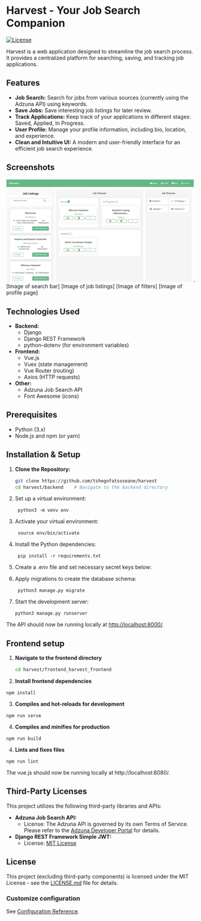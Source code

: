 # Harvest - Your Job Search Companion

[![License](https://img.shields.io/badge/License-MIT-green.svg)](https://opensource.org/licenses/MIT)

Harvest is a web application designed to streamline the job search process. It provides a centralized platform for searching, saving, and tracking job applications.

## Features

- **Job Search:** Search for jobs from various sources (currently using the Adzuna API) using keywords.
- **Save Jobs:**  Save interesting job listings for later review.
- **Track Applications:** Keep track of your applications in different stages: Saved, Applied, In Progress.
- **User Profile:** Manage your profile information, including bio, location, and experience.
- **Clean and Intuitive UI:**  A modern and user-friendly interface for an efficient job search experience.

## Screenshots 
![Image of Home page](Home.png) 
[Image of search bar]
[Image of job listings]
[Image of filters]
[Image of profile page]

## Technologies Used

- **Backend:**
    - Django
    - Django REST Framework
    - python-dotenv (for environment variables)
- **Frontend:**
    - Vue.js
    - Vuex (state management)
    - Vue Router (routing)
    - Axios (HTTP requests)
- **Other:**
    - Adzuna Job Search API
    - Font Awesome (icons)

## Prerequisites

- Python (3.x)
- Node.js and npm (or yarn)

## Installation & Setup

1. **Clone the Repository:**

   ```bash
   git clone https://github.com/tshegofatsoseane/harvest
   cd harvest/backend    # Navigate to the backend directory

2. Set up a virtual environment:

        python3 -m venv env


3. Activate your virtual environment:

        source env/bin/activate


5. Install the Python dependencies:

        pip install -r requirements.txt


6. Create a .env file and set necessary secret keys below:

7. Apply migrations to create the database schema:

        python3 manage.py migrate

8. Start the development server: 
     ```
     python3 manage.py runserver
     ```

The API should now be running locally at [http://localhost:8000/](http://localhost:8000/).



## Frontend setup

1. **Navigate to the frontend directory**

   ```bash
   cd harvest/frontend_harvest_frontend

2. **Install frontend dependencies**

```
npm install
```

3. **Compiles and hot-reloads for development**
```
npm run serve
```

4. **Compiles and minifies for production**
```
npm run build
```

4. **Lints and fixes files**
```
npm run lint
```

The vue.js should now be running locally at http://localhost:8080/.

## Third-Party Licenses

This project utilizes the following third-party libraries and APIs:

- **Adzuna Job Search API:**
    - License: The Adzuna API is governed by its own Terms of Service. Please refer to the [Adzuna Developer Portal](https://developer.adzuna.com/overview) for details.
- **Django REST Framework Simple JWT:**
    - License: [MIT License](https://github.com/jazzband/djangorestframework-simplejwt/blob/master/LICENSE)


## License

This project (excluding third-party components) is licensed under the MIT License - see the [LICENSE.md](LICENSE.md) file for details.

### Customize configuration
See [Configuration Reference](https://cli.vuejs.org/config/).

